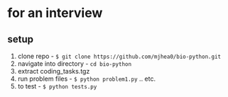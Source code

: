 # for an interview

## setup

1. clone repo - `$ git clone https://github.com/mjhea0/bio-python.git`
2. navigate into directory - `cd bio-python`
3. extract coding_tasks.tgz
4. run problem files - `$ python problem1.py` .. etc.
5. to test - `$ python tests.py`
